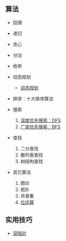 ## 算法

- 回溯
- 递归
- 贪心
- 分治
- 枚举
- 动态规划
  - [动态规划](./动态规划.html) 

- 排序：十大排序算法
- 搜索
  1. [深度优先搜索：DFS](./深度优先DFS.html) 
  2. [广度优先搜索：BFS](./广度优先BFS.html) 
- 查找
  1. 二分查找
  2. 散列表查找
  3. 树结构查找
- 其它算法
  1. 图论
  2. 拓扑
  3. 并查集
  4. [位运算](./位运算.html) 



## 实用技巧

- [双指针](./双指针.html) 